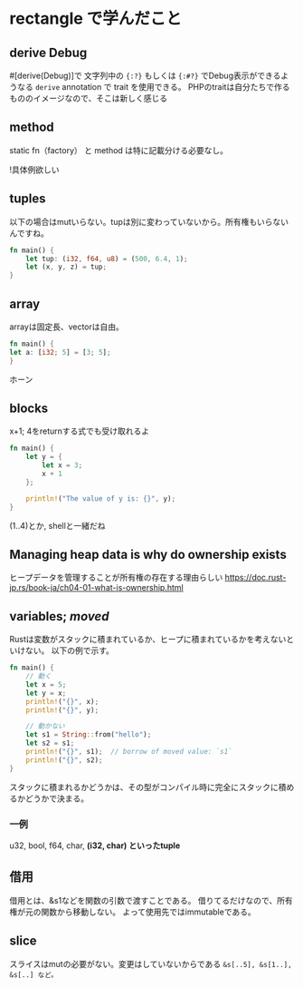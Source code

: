 # rectangle で学んだこと

## derive Debug
#[derive(Debug)]で 文字列中の `{:?}` もしくは `{:#?}` でDebug表示ができるようなる
`derive` annotation で trait を使用できる。 PHPのtraitは自分たちで作るもののイメージなので、そこは新しく感じる

## method
static fn（factory） と method は特に記載分ける必要なし。

!具体例欲しい

## tuples

以下の場合はmutいらない。tupは別に変わっていないから。所有権もいらないんですね。
```rust
fn main() {
    let tup: (i32, f64, u8) = (500, 6.4, 1);
    let (x, y, z) = tup;
}
```

## array
arrayは固定長、vectorは自由。
```rust
fn main() {
let a: [i32; 5] = [3; 5];
}
```
ホーン


## blocks
x+1; 4をreturnする式でも受け取れるよ
```rust
fn main() {
    let y = {
        let x = 3;
        x + 1
    };

    println!("The value of y is: {}", y);
}
```


(1..4)とか, shellと一緒だね

## Managing heap data is why do ownership exists 
ヒープデータを管理することが所有権の存在する理由らしい
https://doc.rust-jp.rs/book-ja/ch04-01-what-is-ownership.html


## variables; *moved*
Rustは変数がスタックに積まれているか、ヒープに積まれているかを考えないといけない。
以下の例で示す。
```rust
fn main() {
    // 動く
    let x = 5;
    let y = x;
    println!("{}", x);
    println!("{}", y);

    // 動かない
    let s1 = String::from("hello");
    let s2 = s1;
    println!("{}", s1);  // borrow of moved value: `s1`
    println!("{}", s2);
}
```

スタックに積まれるかどうかは、その型がコンパイル時に完全にスタックに積めるかどうかで決まる。

### 一例
u32, bool, f64, char, **(i32, char) といったtuple** 


## 借用
借用とは、&s1などを関数の引数で渡すことである。
借りてるだけなので、所有権が元の関数から移動しない。
よって使用先ではimmutableである。


## slice
スライスはmutの必要がない。変更はしていないからである
`&s[..5], &s[1..], &s[..] など。`